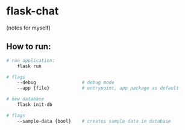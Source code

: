 # flask-chat
(notes for myself)

## How to run:
```bash
# run application:
    flask run

# flags
    --debug                 # debug mode
    --app {file}            # entrypoint, app package as default
```


```bash
# new database
    flask init-db

# flags
    --sample-data {bool}    # creates sample data in database
```